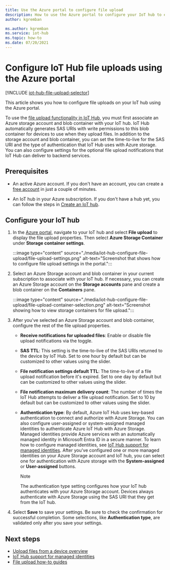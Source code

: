 ```yaml
---
title: Use the Azure portal to configure file upload
description: How to use the Azure portal to configure your IoT hub to enable file uploads from connected devices. Includes information about configuring the destination Azure storage account.
author: kgremban

ms.author: kgremban
ms.service: iot-hub
ms.topic: how-to
ms.date: 07/20/2021
---
```


# Configure IoT Hub file uploads using the Azure portal

[!INCLUDE [iot-hub-file-upload-selector](../../includes/iot-hub-file-upload-selector.md)]

This article shows you how to configure file uploads on your IoT hub using the Azure portal. 

To use the [file upload functionality in IoT Hub](iot-hub-devguide-file-upload.md), you must first associate an Azure storage account and blob container with your IoT hub. IoT Hub automatically generates SAS URIs with write permissions to this blob container for devices to use when they upload files. In addition to the storage account and blob container, you can set the time-to-live for the SAS URI and the type of authentication that IoT Hub uses with Azure storage. You can also configure settings for the optional file upload notifications that IoT Hub can deliver to backend services.

## Prerequisites

* An active Azure account. If you don't have an account, you can create a [free account](https://azure.microsoft.com/pricing/free-trial/) in just a couple of minutes.

* An IoT hub in your Azure subscription. If you don't have a hub yet, you can follow the steps in [Create an IoT hub](create-hub.md).

## Configure your IoT hub

1. In the [Azure portal](https://portal.azure.com), navigate to your IoT hub and select **File upload** to display the file upload properties. Then select **Azure Storage Container** under **Storage container settings**.

    :::image type="content" source="./media/iot-hub-configure-file-upload/file-upload-settings.png" alt-text="Screenshot that shows how to configure file upload settings in the portal.":::

1. Select an Azure Storage account and blob container in your current subscription to associate with your IoT hub. If necessary, you can create an Azure Storage account on the **Storage accounts** pane and create a blob container on the **Containers** pane.

   :::image type="content" source="./media/iot-hub-configure-file-upload/file-upload-container-selection.png" alt-text="Screenshot showing how to view storage containers for file upload.":::

1. After you've selected an Azure Storage account and blob container, configure the rest of the file upload properties.

    * **Receive notifications for uploaded files**: Enable or disable file upload notifications via the toggle.

    * **SAS TTL**: This setting is the time-to-live of the SAS URIs returned to the device by IoT Hub. Set to one hour by default but can be customized to other values using the slider.

    * **File notification settings default TTL**: The time-to-live of a file upload notification before it's expired. Set to one day by default but can be customized to other values using the slider.

    * **File notification maximum delivery count**: The number of times the IoT Hub attempts to deliver a file upload notification. Set to 10 by default but can be customized to other values using the slider.

    * **Authentication type**: By default, Azure IoT Hub uses key-based authentication to connect and authorize with Azure Storage. You can also configure user-assigned or system-assigned managed identities to authenticate Azure IoT Hub with Azure Storage. Managed identities provide Azure services with an automatically managed identity in Microsoft Entra ID in a secure manner. To learn how to configure managed identities, see [IoT Hub support for managed identities](./iot-hub-managed-identity.md). After you've configured one or more managed identities on your Azure Storage account and IoT hub, you can select one for authentication with Azure storage with the **System-assigned** or **User-assigned** buttons.

        > [!NOTE]
        > The authentication type setting configures how your IoT hub authenticates with your Azure Storage account. Devices always authenticate with Azure Storage using the SAS URI that they get from the IoT hub. 

1. Select **Save** to save your settings. Be sure to check the confirmation for successful completion. Some selections, like **Authentication type**, are validated only after you save your settings. 

## Next steps

* [Upload files from a device overview](iot-hub-devguide-file-upload.md)
* [IoT Hub support for managed identities](./iot-hub-managed-identity.md)
* [File upload how-to guides](./file-upload-dotnet.md)
